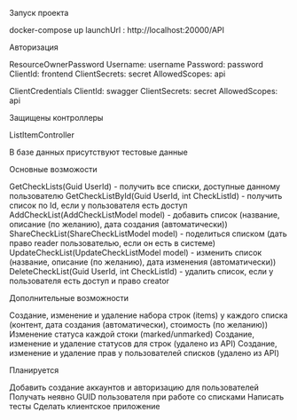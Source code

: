Запуск проекта 

docker-compose up
launchUrl : http://localhost:20000/API

Авторизация

ResourceOwnerPassword
Username: username
Password: password
ClientId:  frontend
ClientSecrets: secret
AllowedScopes: api

ClientCredentials
ClientId:  swagger
ClientSecrets: secret
AllowedScopes: api

Защищены контроллеры 

ListItemController

В базе данных присутствуют тестовые данные

Основные возможости 

GetCheckLists(Guid UserId) - получить все списки, доступные данному пользователю
GetCheckListById(Guid UserId, int CheckListId) - получить список по Id, если у пользователя есть доступ
AddCheckList(AddCheckListModel model) - добавить список (название, описание (по желанию), дата создания (автоматически))
ShareCheckList(ShareCheckListModel model) - поделиться списком (дать право reader пользователью, если он есть в системе)
UpdateCheckList(UpdateCheckListModel model) - изменить список (название, описание (по желанию), дата изменения (автоматически))
DeleteCheckList(Guid UserId, int CheckListId) - удалить список, если у пользователя есть доступ и право creator

Дополнительные возможности

Создание, изменение и удаление набора строк (items) у каждого списка (контент, дата создания (автоматически), стоимость (по желанию))
Изменение статуса каждой стоки (marked/unmarked)
Создание, изменение и удаление статусов для строк (удалено из API)
Создание, изменение и удаление прав у пользователей списков (удалено из API)

Планируется

Добавить создание аккаунтов и авторизацию для пользователей
Получать неявно GUID пользователя при работе со списками
Написать тесты
Сделать клиентское приложение
